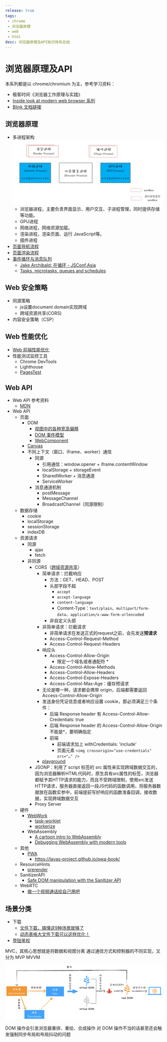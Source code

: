 ```yaml
---
release: true
tags:
 - chrome
 - 浏览器原理
 - web
 - html
desc: 浏览器原理及API知识体系总结
---
```

# 浏览器原理及API

本系列都是以 chrome/chromium 为主，参考学习资料：
- 极客时间《浏览器工作原理与实践》
- [Inside look at modern web browser 系列](https://developers.google.com/web/updates/2018/09/inside-browser-part1)
- [Blink 文档链接](https://www.chromium.org/blink)

## 浏览器原理

- 多进程架构
  ![图 10](./images/77a95ee1daecd5a8f856a67ef018eaedc6ddd42f36a1b9afe7f907341f4ee984.png)  
  - 浏览器进程，主要负责界面显示、用户交互、子进程管理，同时提供存储等功能。
  - GPU进程 
  - 网络进程，网络资源加载。
  - 渲染进程，渲染页面、运行 JavaScript等。
  - 插件进程 
- [页面导航流程](./页面导航流程.md)
- [页面渲染流程](./页面渲染流程.md)
- [事件循环与消息队列](./消息队列与事件循环.md)
  - [Jake Archibald: 在循环 - JSConf.Asia](https://www.youtube.com/watch?v=cCOL7MC4Pl0)
  - [Tasks, microtasks, queues and schedules](https://jakearchibald.com/2015/tasks-microtasks-queues-and-schedules/)

## Web 安全策略

- 同源策略
  - js设置document.domain实现跨域
  - 跨域资源共享(CORS)
- 内容安全策略（CSP）

## Web 性能优化

- [Web 前端性能优化](./Web%20前端性能优化.md)
- 性能测试监控工具
  - Chrome DevTools
  - Lighthouse
  - [PagesTest](https://webpagetest.org/)

## Web API

- Web API 参考资料
  - [MDN](https://developer.mozilla.org/)
- Web API
  - 页面
    - DOM
      - [视图中的各种宽高偏移](./视图中的各种宽高偏移.md)
      - [DOM 事件模型](./DOM%20事件模型.md)
      - [WebComponent](./WebComponent.md)
    - [Canvas](./Canvas.md)
    - 不同上下文（窗口、iframe、worker）通信
      - 同源
        - 引用通信：window.opener + iframe.contentWindow
        - localStorage + storageEvent
        - SharedWorker + 消息通道
        - ServiceWorker
      - 消息通道机制
        - postMessage
        - MessageChannel
        - BroadcastChannel（同源限制）
  - 数据存储
    - cookie
    - localStorage
    - sessionStorage
    - indexDB
  - 资源请求
    - 同源
      - ajax
      - fetch
    - 非同源
      - CORS（[跨域资源共享](https://developer.mozilla.org/zh-CN/docs/Web/HTTP/CORS#http_%E5%93%8D%E5%BA%94%E9%A6%96%E9%83%A8%E5%AD%97%E6%AE%B5)）
        - 简单请求：拦截响应
          - 方法：GET、HEAD、POST
          - 头部字段不超
            - `accept`
            - `accept-language`
            - `content-language`
            - Content-Type：`text/plain`、`multipart/form-data`、`application/x-www-form-urlencoded`
          - 非自定义头部
        - 非简单请求：拦截请求
          - 非简单请求在发送正式的request之前，会先发送**预请求**
          - Access-Control-Request-Method
          - Access-Control-Request-Headers
        - 响应头
          - Access-Control-Allow-Origin
            - 限定一个域名或者通配符 *
          - Access-Control-Allow-Methods
          - Access-Control-Allow-Headers
          - Access-Control-Expose-Headers
          - Access-Control-Max-Age：缓存预请求
        - 无论是哪一种，请求都会携带 origin，后端都需要返回 Access-Control-Allow-Origin
        - 发送身份凭证信息或者响应设置 cookie，那必须满足三个条件：
          - 后端 Response header 有 Access-Control-Allow-Credentials: true
          - 后端 Response header 的 Access-Control-Allow-Origin 不能是*，要明确指定
          - 前端
            - 前端请求加上 withCredentials: 'include'
            - 页面元素 `<img crossorigin="use-credentials" src="…" />`
        - [playground](https://jakearchibald.com/2021/cors/playground/)
      - JSONP：利用了 script 标签的 src 属性来实现跨域数据交互的，因为浏览器解析HTML代码时，原生具有src属性的标签，浏览器都赋予其HTTP请求的能力，而且不受跨域限制，使用src发送HTTP请求，服务器直接返回一段JS代码的函数调用，将服务器数据放在函数实参中，前端提前写好响应的函数准备回调，接收数据，实现跨域数据交互
      - Proxy Server
  - 硬件
    - [WebWork](./WebWork.md)
      - [task-worklet](https://github.com/developit/task-worklet)
      - [workerize](https://github.com/developit/workerize)
    - WebAssembly
      - [A cartoon intro to WebAssembly](https://hacks.mozilla.org/2017/02/a-cartoon-intro-to-webassembly/)
      - [Debugging WebAssembly with modern tools](https://developer.chrome.com/blog/wasm-debugging-2020/)
  - 其他
    - [PWA](./PWA.md)
      - https://lavas-project.github.io/pwa-book/
  - ResourceHints
    - [prerender](https://web.dev/speculative-prerendering/)
  - SanitizerAPI
    - [Safe DOM manipulation with the Sanitizer API](https://web.dev/sanitizer/)
  - WebRTC
    - [做一个视频通话给自己用吧](https://juejin.cn/post/7047309196445876231#heading-18)

## 场景分类

- 下载
  - [文件下载，搞懂这9种场景就够了](https://mp.weixin.qq.com/s/PysSe6MykjYzVrWQCKJXvg)
  - [动态表格大文件下载可以这样优化！](https://mp.weixin.qq.com/s/14bJxJ9U9mG76tw-Z93UqQ)
- [登陆鉴权](./%E7%99%BB%E9%99%86%E9%89%B4%E6%9D%83.md)


MVC，其核心思想就是将数据和视图分离
通过通信方式和控制器的不同实现，又分为
MVP
MVVM

![基于 React 和 Redux 构建 MVC 模型](./images/57897eba6bdf54af31cda81e4d711d4d3a621ceac859a695227275d476ec3576.png) 

DOM 操作会引发浏览器重排、重绘、合成操作
对 DOM 操作不当的话甚至还会触发强制同步布局和布局抖动的问题

